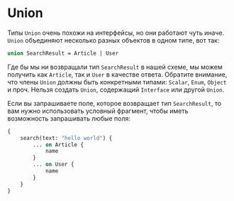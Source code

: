 # Union

Типы `Union` очень похожи на интерфейсы, но они работают чуть иначе. 
`Union` объединяют несколько разных объектов в одном типе, вот так:

```graphql
union SearchResult = Article | User
```

Где бы мы ни возвращали тип `SearchResult` в нашей схеме, 
мы можем получить как `Article`, так и `User` в качестве 
ответа. Обратите внимание, что члены `Union` должны быть 
конкретными типами: `Scalar`, `Enum`, `Object` и проч. 
Нельзя создать `Union`, содержащий `Interface` или другой `Union`.

Если вы запрашиваете поле, которое возвращает тип 
`SearchResult`, то вам нужно использовать условный фрагмент, 
чтобы иметь возможность запрашивать любые поля:

```graphql
{
    search(text: "hello world") {
        ... on Article {
            name
        }
        ... on User {
            name
        }
    }
}
```
